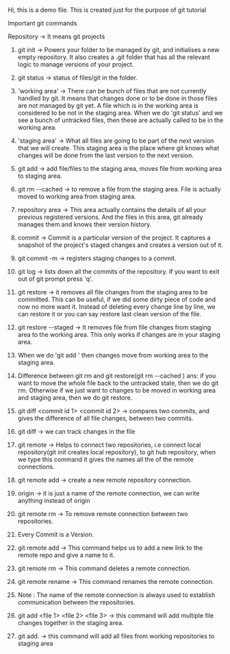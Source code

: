 Hi, this is a demo file. This is created just for the purpose of git tutorial

Important git commands

Repository -> It means git projects

1. git init -> Powers your folder to be managed by git, and initialises a new empty
   repository. It also creates a .git folder that has all the relevant logic to manage
   versions of your project.

2. git status -> status of files/git in the folder.

3. 'working area' -> There can be bunch of files that are not currently handled by git.
   It means that changes done or to be done in those files are not managed by git yet. A file
   which is in the working area is considered to be not in the staging area. When we do 'git status'
   and we see a bunch of untracked files, then these are actually called to be in the working area.

4. 'staging area' -> What all files are going to be part of the next version that we will create.
   This staging area is the place where git knows what changes will be done from the last version to
   the next version.

5. git add <file name> -> add file/files to the staging area, moves file from working area to
   staging area.

6. git rm --cached <file name> -> to remove a file from the staging area. File is actually moved to
   working area from staging area.

7. repository area -> This area actually contains the details of all your previous registered versions.
   And the files in this area, git already manages them and knows their version history.

8. commit -> Commit is a particular version of the project. It captures a snapshot of the project's staged
   changes and creates a version out of it.

9. git commit -m <message> -> registers staging changes to a commit.

10. git log -> lists down all the commits of the repository. If you want to exit out of git prompt
    press 'q'.

11. git restore <file name> -> it removes all file changes from the staging area to be committed. This can
    be useful, if we did some dirty piece of code and now no more want it. Instead of deleting every change
    line by line, we can restore it or you can say restore last clean version of the file.

12. git restore --staged <file name> -> It removes file from file changes from staging area to the working area.
    This only works if changes are in your staging area.

13. When we do 'git add <filename>' then changes move from working area to the staging area.

14. Difference between git rm and git restore(git rm --cached <filename>)
    ans: if you want to move the whole file back to the untracked state, then we do git rm.
    Otherwise if we just want to changes to be moved in working area and staging area,
    then we do git restore.

15. git diff <commit id 1> <commit id 2> -> compares two commits, and gives the difference of all file changes,
    between two commits.

16. git diff <filename> -> we can track changes in the file

17. git remote -> Helps to connect two repositories, i.e connect local repository(git init creates local repository),
    to git hub repository, when we type this command it gives the names all the of the remote connections.

18. git remote add -> create a new remote repository connection.

19. origin -> it is just a name of the remote connection, we can write anything instead of origin

20. git remote rm -> To remove remote connection between two repositories.

21. Every Commit is a Version.

22. git remote add <name of remote> <link of remote> -> This command helps us to add a new link to the
    remote repo and give a name to it.

23. git remote rm <name of remote> -> This command deletes a remote connection.

24. git remote rename <old name> <new name> -> This command renames the remote connection.

25. Note : The name of the remote connection is always used to establish communication between the repositories.

26. git add <file 1> <file 2> <file 3> -> this command will add multiple file changes together in the
    staging area.

27. git add. -> this command will add all files from working repositories to staging area
